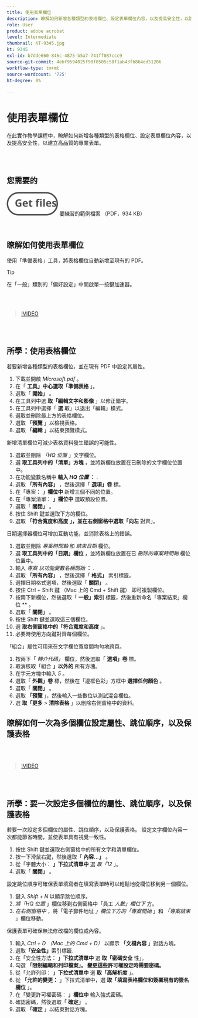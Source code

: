 ```yaml
---
title: 使用表單欄位
description: 瞭解如何新增各種類型的表格欄位、設定表單欄位內容，以及提高安全性，以建立高品質的專業表單
role: User
product: adobe acrobat
level: Intermediate
thumbnail: KT-9345.jpg
kt: 9345
exl-id: b7dde660-846c-4875-b5a7-741ff087ccc9
source-git-commit: 4ebf9594025f98f0505c58f1ab43fb864ed51206
workflow-type: tm+mt
source-wordcount: '725'
ht-degree: 0%

---
```


# 使用表單欄位

在此實作教學課程中，瞭解如何新增各種類型的表格欄位、設定表單欄位內容，以及提高安全性，以建立高品質的專業表單。

<br> 

## 您需要的

[![取得檔案 ](../assets/Getfiles.svg)](../assets/Questionnaire.pdf)
要練習的範例檔案 （PDF，934 KB）

<br>

## 瞭解如何使用表單欄位

使用「準備表格」工具，將表格欄位自動新增至現有的 PDF。

>[!TIP]
>
>在「一般」類別的「偏好設定」中開啟單一按鍵加速器。

<br> 

>[!VIDEO](https://video.tv.adobe.com/v/340084?quality=12&learn=on&hidetitle=true)

<br> 

## 所學：使用表格欄位

若要新增各種類型的表格欄位，並在現有 PDF 中設定其屬性。

1. 下載並開啟 *Microsoft.pdf* 。
1. 在「 **工具」中心選取「準備表格** 」。
1. 選取「 **開始」** 。
1. 在工具列中選 **取「編輯文字和影像** 」以修正錯字。
1. 在工具列中選擇「 **選** 取」以退出「編輯」模式。
1. 選取並刪除最上方的表格欄位。
1. 選取 **「預覽** 」以檢視表格。
1. 選取 **「編輯** 」以結束預覽模式。

新增清單欄位可減少表格資料發生錯誤的可能性。

1. 選取並刪除 *「HQ 位置* 」文字欄位。
1. 選 **取工具列中的「清單」方塊** ，並將新欄位放置在已刪除的文字欄位位置中。
1. 在功能變數名稱中 **輸入 *HQ 位置* ：** .
1. 選取 **「所有內容」** ，然後選擇「 **選項」卷** 標。
1. 在「專案： **」欄位中** 新增三個不同的位置。
1. 在「專案清單： **」欄位中** 選取預設位置。
1. 選取「 **關閉」** 。
1. 按住 Shift 鍵並選取下方的欄位。
1. 選取 **「符合寬度和高度** **」，並在右側窗格中選取「向左** 對齊」。

日期選擇器欄位可增加互動功能，並消除表格上的錯誤。

1. 選取並刪除 *專案時間軸* 和 *結束日期* 欄位。
1. 選 **取工具列中的「日期」欄位** ，並將新欄位放置在已 *刪除的專案時間軸* 欄位位置中。
1. 輸入 *專案 以功能變數名稱開始* **：** .
1. 選取 **「所有內容」** ，然後選擇「 **格式」** 索引標籤。
1. 選擇日期格式選項，然後選取「 **關閉」** 。
1. 按住 Ctrl + Shift 鍵 （Mac 上的 Cmd + Shift 鍵） 即可複製欄位。
1. 按兩下新欄位，然後選取「 **一般」索引** 標籤，然後重新命名「專案結束」欄位 ** 。
1. 選取「 **關閉」** 。
1. 按住 Shift 鍵並選取這三個欄位。
1. 選 **取右側窗格中的「符合寬度和高度** 」。
1. 必要時使用方向鍵對齊每個欄位。

「組合」屬性可用來在文字欄位寬度間均勻地跨頁。

1. 按兩下「 *轉介代碼」* 欄位，然後選取「 **選項」卷** 標。
1. 取消核取「組合 **」以外的** 所有方塊。
1. 在字元方塊中輸入 *5* 。
1. 選取「 **外觀」卷** 標，然後在「邊框色彩」方框中 **選擇任何顏色** 。
1. 選取「 **關閉」** 。
1. 選取 **「預覽** 」，然後輸入一些數位以測試混合欄位。
1. 選 **取「更多** > **清除表格** 」以刪除右側窗格中的資料。

## 瞭解如何一次為多個欄位設定屬性、跳位順序，以及保護表格

<br> 

>[!VIDEO](https://video.tv.adobe.com/v/340096?hidetitle=true)

<br> 

## 所學：要一次設定多個欄位的屬性、跳位順序，以及保護表格

若要一次設定多個欄位的屬性、跳位順序，以及保護表格。 設定文字欄位內容一次都能節省時間，並使表單具有視覺一致性。

1. 按住 Shift 鍵並選取右側窗格中的所有文字和清單欄位。
1. 按一下滑鼠右鍵，然後選取「 **內容...」** 。
1. 從「字體大小： **」下拉式清單中** 選 *取「12* 」。
1. 選取「 **關閉」** 。

設定跳位順序可確保表單填寫者在填寫表單時可以輕鬆地從欄位移到另一個欄位。

1. 鍵入 *Shift + N* 以顯示跳位順序。
1. *將「HQ 位置* 」欄位移到右側窗格中「員工 *人數」欄位下* 方。
1. *在右側窗格中* ，將「電子郵件地址 *」欄位下方的「專案開始* 」和 *「專案結束* 」欄位移動。

保護表單可確保無法修改檔的欄位或內容。

1. 輸入 *Ctrl + D （Mac 上的 Cmd + D）* 以顯示 **「文檔內容** 」對話方塊。
1. 選取&#x200B;**「安全性」**&#x200B;索引標籤.
1. 在「安全性方法： **」下拉式清單中** 選 **取「密碼安全** 性」。
1. 勾選 **「限制編輯和列印檔案」。 變更這些許可權設定時需要密碼。**
1. 從「允許列印： **」下拉式清單中** 選 **取「高解析度** 」。
1. 從 **「允許的變更：** 」下拉式清單中，選 **取「填寫表格欄位和簽署現有的簽名欄位** 」。
1. 在「變更許可權密碼： **」欄位中** 輸入強式密碼。
1. 確認密碼，然後選取「 **確定」** 。
1. 選取 **「確定** 」以結束對話方塊。
